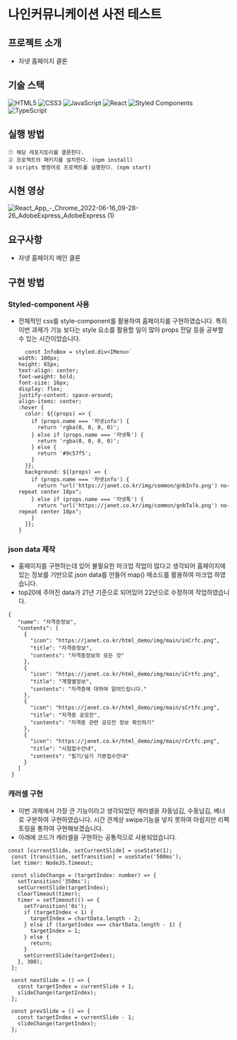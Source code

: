 # 나인커뮤니케이션 사전 테스트

## 프로젝트 소개

- 자넷 홈페이지 클론

## 기술 스택

![HTML5](https://img.shields.io/badge/html5-%23E34F26.svg?style=for-the-badge&logo=html5&logoColor=white)
![CSS3](https://img.shields.io/badge/css3-%231572B6.svg?style=for-the-badge&logo=css3&logoColor=white)
![JavaScript](https://img.shields.io/badge/javascript-%23323330.svg?style=for-the-badge&logo=javascript&logoColor=%23F7DF1E)
![React](https://img.shields.io/badge/react-%2320232a.svg?style=for-the-badge&logo=react&logoColor=%2361DAFB)
![Styled Components](https://img.shields.io/badge/styled--components-DB7093?style=for-the-badge&logo=styled-components&logoColor=white)
![TypeScript](https://img.shields.io/badge/Typescript-3178C6?style=for-the-badge&logo=TypeScript&logoColor=white)


## 실행 방법

```
① 해당 레포지토리를 클론한다.
② 프로젝트의 패키지를 설치한다. (npm install)
③ scripts 명령어로 프로젝트를 실행한다. (npm start)
```
## 시현 영상
 ![React_App_-_Chrome_2022-06-16_09-28-26_AdobeExpress_AdobeExpress (1)](https://user-images.githubusercontent.com/97160021/173967419-4bc6bc90-8fe5-4a3a-865a-699d98a8bce1.gif)

## 요구사항
- 자넷 홈페이지 메인 클론

## 구현 방법


### Styled-component 사용

- 전체적인 css를 style-component를 활용하여 홈페이지를 구현하였습니다. 특히 이번 과제가 기능 보다는 style 요소를 활용할 일이 많아 props 전달 등을 공부할 수 있는 시간이었습니다.
    
  ```
    const InfoBox = styled.div<IMenu>`
  width: 100px;
  height: 65px;
  text-align: center;
  font-weight: bold;
  font-size: 16px;
  display: flex;
  justify-content: space-around;
  align-items: center;
  :hover {
    color: ${(props) => {
      if (props.name === '자넷info') {
        return 'rgba(0, 0, 0, 0)';
      } else if (props.name === '자넷톡') {
        return 'rgba(0, 0, 0, 0)';
      } else {
        return '#9c57f5';
      }
    }};
    background: ${(props) => {
      if (props.name === '자넷info') {
        return "url('https://janet.co.kr/img/common/gnbInfo.png') no-repeat center 18px";
      } else if (props.name === '자넷톡') {
        return "url('https://janet.co.kr/img/common/gnbTalk.png') no-repeat center 18px";
      }
    }};
  }

    ```
### json data 제작
 - 홈페이지를 구현하는데 있어 불필요한 마크업 작업이 많다고 생각되어 홈페이지에 있는 정보를 기반으로 json data를 만들어 map() 메소드를 활용하여 마크업 하였습니다.
 - top20에 주어진 data가 21년 기준으로 되어있어 22년으로 수정하여 작업하였습니다.
 
 ```
{
    "name": "자격증정보",
    "contents": [
      {
        "icon": "https://janet.co.kr/html_demo/img/main/inCrfc.png",
        "title": "자격증정보",
        "contents": "자격증정보의 모든 것"
      },
      {
        "icon": "https://janet.co.kr/html_demo/img/main/iCrtfc.png",
        "title": "계열별정보",
        "contents": "자격증에 대하여 알려드립니다."
      },
      {
        "icon": "https://janet.co.kr/html_demo/img/main/sCrtfc.png",
        "title": "자격증 공모전",
        "contents": "자격증 관련 공모전 정보 확인하기"
      },
      {
        "icon": "https://janet.co.kr/html_demo/img/main/rCrtfc.png",
        "title": "시험접수안내",
        "contents": "필기/실기 기본접수안내"
      }
    ]
  }

 ```
    
    
### 캐러셀 구현
 - 이번 과제에서 가장 큰 기능이라고 생각되었던 캐러셀을 자동넘김, 수동넘김, 베너 로 구분하여 구현하였습니다.
   시간 관계상 swipe기능을 넣지 못하여 아쉽지만 리펙토링을 통하여 구현해보겠습니다.
 - 아래에 코드가 캐러셀을 구현하는 공통적으로 사용되었습니다.
 
 
 ```
const [currentSlide, setCurrentSlide] = useState(1);
  const [transition, setTransition] = useState('500ms');
  let timer: NodeJS.Timeout;

  const slideChange = (targetIndex: number) => {
    setTransition('350ms');
    setCurrentSlide(targetIndex);
    clearTimeout(timer);
    timer = setTimeout(() => {
      setTransition('0s');
      if (targetIndex < 1) {
        targetIndex = chartData.length - 2;
      } else if (targetIndex === chartData.length - 1) {
        targetIndex = 1;
      } else {
        return;
      }
      setCurrentSlide(targetIndex);
    }, 300);
  };

  const nextSlide = () => {
    const targetIndex = currentSlide + 1;
    slideChange(targetIndex);
  };

  const prevSlide = () => {
    const targetIndex = currentSlide - 1;
    slideChange(targetIndex);
  };

 ```

